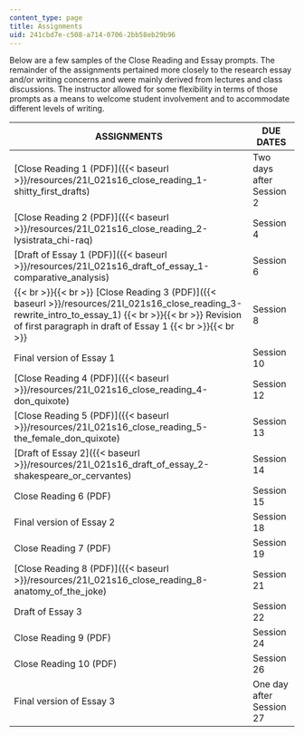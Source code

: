 ```yaml
---
content_type: page
title: Assignments
uid: 241cbd7e-c508-a714-0706-2bb58eb29b96
---
```


Below are a few samples of the Close Reading and Essay prompts. The remainder of the assignments pertained more closely to the research essay and/or writing concerns and were mainly derived from lectures and class discussions. The instructor allowed for some flexibility in terms of those prompts as a means to welcome student involvement and to accommodate different levels of writing.

| ASSIGNMENTS | DUE DATES |
| --- | --- |
| [Close Reading 1 (PDF)]({{< baseurl >}}/resources/21l_021s16_close_reading_1-shitty_first_drafts) | Two days after Session 2 |
| [Close Reading 2 (PDF)]({{< baseurl >}}/resources/21l_021s16_close_reading_2-lysistrata_chi-raq) | Session 4 |
| [Draft of Essay 1 (PDF)]({{< baseurl >}}/resources/21l_021s16_draft_of_essay_1-comparative_analysis) | Session 6 |
|  {{< br >}}{{< br >}} [Close Reading 3 (PDF)]({{< baseurl >}}/resources/21l_021s16_close_reading_3-rewrite_intro_to_essay_1) {{< br >}}{{< br >}} Revision of first paragraph in draft of Essay 1 {{< br >}}{{< br >}}  | Session 8 |
| Final version of Essay 1 | Session 10 |
| [Close Reading 4 (PDF)]({{< baseurl >}}/resources/21l_021s16_close_reading_4-don_quixote) | Session 12 |
| [Close Reading 5 (PDF)]({{< baseurl >}}/resources/21l_021s16_close_reading_5-the_female_don_quixote) | Session 13 |
| [Draft of Essay 2]({{< baseurl >}}/resources/21l_021s16_draft_of_essay_2-shakespeare_or_cervantes) | Session 14 |
| Close Reading 6 (PDF) | Session 15 |
| Final version of Essay 2 | Session 18 |
| Close Reading 7 (PDF) | Session 19 |
| [Close Reading 8 (PDF)]({{< baseurl >}}/resources/21l_021s16_close_reading_8-anatomy_of_the_joke) | Session 21 |
| Draft of Essay 3 | Session 22 |
| Close Reading 9 (PDF) | Session 24 |
| Close Reading 10 (PDF) | Session 26 |
| Final version of Essay 3 | One day after Session 27